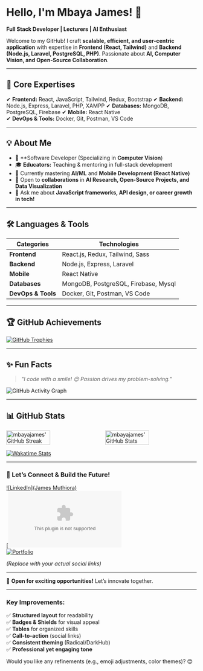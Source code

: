 # **Hello, I'm Mbaya James!** 👋  
**Full Stack Developer | Lecturers | AI Enthusiast**  


Welcome to my GitHub! I craft **scalable, efficient, and user-centric application** with expertise in **Frontend (React, Tailwind)** and **Backend (Node.js, Laravel, PostgreSQL, PHP)**. Passionate about **AI, Computer Vision, and Open-Source Collaboration**.  

---  

## **🚀 Core Expertises**  
✔ **Frontend:** React, JavaScript, Tailwind, Redux, Bootstrap
✔ **Backend:** Node.js, Express, Laravel, PHP, XAMPP
✔ **Databases:** MongoDB, PostgreSQL, Firebase 
✔ **Mobile:** React Native  
✔ **DevOps & Tools:** Docker, Git, Postman, VS Code  

---  

## **💡 About Me**  
- 🔭 **Software Developer (Specializing in **Computer Vision**)  
- 🎓 **Educators:** Teaching & mentoring in full-stack development  
- 🌱 Currently mastering **AI/ML** and **Mobile Development (React Native)**  
- 🤝 Open to **collaborations** in **AI Research, Open-Source Projects, and Data Visualization**  
- 💬 Ask me about **JavaScript frameworks, API design, or career growth in tech!**  

---  

## **🛠 Languages & Tools**  

| **Categories**       | **Technologies**                                                                 |
|--------------------|---------------------------------------------------------------------------------|
| **Frontend**       | React.js, Redux, Tailwind, Sass                                            |
| **Backend**        | Node.js, Express, Laravel                                       |
| **Mobile**         | React Native                                                                    |
| **Databases**      | MongoDB, PostgreSQL, Firebase, Mysql                                                   |
| **DevOps & Tools** | Docker, Git, Postman, VS Code                              |

---  
## **🏆 GitHub Achievements**  

[![GitHub Trophies](https://github-profile-trophy.vercel.app/?username=mbayajames&theme=darkhub&margin-w=15&no-bg=true)](https://github.com/mbayajames)  

---  

## **✨ Fun Facts**  
> *"I code with a smile! 😊 Passion drives my problem-solving."*



![GitHub Activity Graph](https://github-readme-activity-graph.vercel.app/graph?username=mbayajames&theme=minimal&bg_color=ffffff&color=000000&area_color=000000&line=000000&point=000000&hide_border=true)


---  



## **📊 GitHub Stats**  

<div style="display: flex; justify-content: space-between;">
  <img alt="mbayajames' GitHub Streak" src="https://github-readme-streak-stats.herokuapp.com/?user=mbayajames&theme=white&hide_border=true" width='48%' />
  <img alt="mbayajames' GitHub Stats" src="https://github-readme-stats-mauve-ten.vercel.app/api?username=mbayajames&show_icons=true&hide_border=true&count_private=true&include_all_commits=true" width='48%' />
</div>

[![Wakatime Stats](https://github-readme-stats.vercel.app/api/wakatime?username=mbayajames&layout=compact&theme=default)](https://wakatime.com/@mbayajames)

---  


### **🔗 Let’s Connect & Build the Future!**  
[![LinkedIn](James Muthiora)](https://www.linkedin.com/in/james-muthiora-89915a271/)  
[![Email](muthiorajames39@gmail.com)  
[![Portfolio]()]()  

*(Replace with your actual social links)*  

---  

🚀 **Open for exciting opportunities!** Let’s innovate together.  

---  

### **Key Improvements:**  
✅ **Structured layout** for readability  
✅ **Badges & Shields** for visual appeal  
✅ **Tables** for organized skills  
✅ **Call-to-action** (social links)  
✅ **Consistent theming** (Radical/DarkHub)  
✅ **Professional yet engaging tone**  

Would you like any refinements (e.g., emoji adjustments, color themes)? 😊
